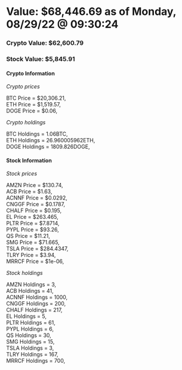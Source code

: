 # Value: $68,446.69 as of Monday, 08/29/22 @ 09:30:24 

### Crypto Value: $62,600.79

### Stock Value: $5,845.91

#### Crypto Information 
*Crypto prices* 

BTC Price = $20,306.21,  
ETH Price = $1,519.57,  
DOGE Price = $0.06,  


*Crypto holdings* 

BTC Holdings = 1.06BTC,  
ETH Holdings = 26.960005962ETH,  
DOGE Holdings = 1809.826DOGE,  


#### Stock Information 

*Stock prices* 

AMZN Price = $130.74,  
ACB Price = $1.63,  
ACNNF Price = $0.0292,  
CNGGF Price = $0.1787,  
CHALF Price = $0.195,  
EL Price = $263.465,  
PLTR Price = $7.8714,  
PYPL Price = $93.26,  
QS Price = $11.21,  
SMG Price = $71.665,  
TSLA Price = $284.4347,  
TLRY Price = $3.94,  
MRRCF Price = $1e-06,  


*Stock holdings* 

AMZN Holdings = 3,  
ACB Holdings = 41,  
ACNNF Holdings = 1000,  
CNGGF Holdings = 200,  
CHALF Holdings = 217,  
EL Holdings = 5,  
PLTR Holdings = 61,  
PYPL Holdings = 6,  
QS Holdings = 30,  
SMG Holdings = 15,  
TSLA Holdings = 3,  
TLRY Holdings = 167,  
MRRCF Holdings = 700,  


